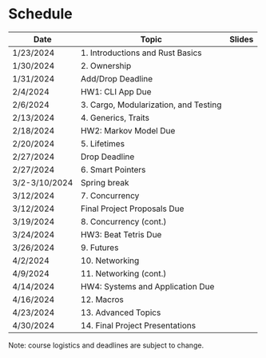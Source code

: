 # Schedule

| Date          | Topic                                   | Slides |
|---------------|-----------------------------------------|--------|
| 1/23/2024     | 1. Introductions and Rust Basics        |        |
| 1/30/2024     | 2. Ownership                            |        |
| 1/31/2024     | Add/Drop Deadline                       |        |
| 2/4/2024      | HW1: CLI App Due                        |        |
| 2/6/2024      | 3. Cargo, Modularization, and Testing   |        |
| 2/13/2024     | 4. Generics, Traits                     |        |
| 2/18/2024     | HW2: Markov Model Due                   |        |
| 2/20/2024     | 5. Lifetimes                            |        |
| 2/27/2024     | Drop Deadline                           |        |
| 2/27/2024     | 6. Smart Pointers                       |        |
| 3/2-3/10/2024 | Spring break                            |        |
| 3/12/2024     | 7. Concurrency                          |        |
| 3/12/2024     | Final Project Proposals Due             |        |
| 3/19/2024     | 8. Concurrency (cont.)                  |        |
| 3/24/2024     | HW3: Beat Tetris Due                    |        |
| 3/26/2024     | 9. Futures                              |        |
| 4/2/2024      | 10. Networking                          |        |
| 4/9/2024      | 11. Networking (cont.)                  |        |
| 4/14/2024     | HW4: Systems and Application Due        |        |
| 4/16/2024     | 12. Macros                              |        |
| 4/23/2024     | 13. Advanced Topics                     |        |
| 4/30/2024     | 14. Final Project Presentations         |        |

Note: course logistics and deadlines are subject to change.
